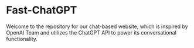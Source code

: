 # Fast-ChatGPT
Welcome to the repository for our chat-based website, which is inspired by OpenAI Team and utilizes the ChatGPT API to power its conversational functionality.
